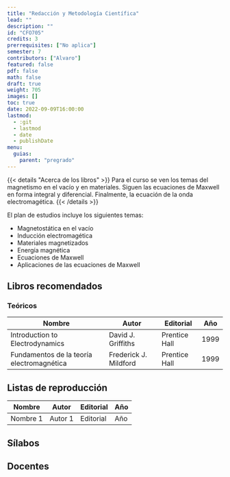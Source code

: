 ```yaml
---
title: "Redacción y Metodología Científica"
lead: ""
description: ""
id: "CFO705"
credits: 3
prerrequisites: ["No aplica"]
semester: 7
contributors: ["Alvaro"]
featured: false
pdf: false
math: false
draft: true
weight: 705
images: []
toc: true
date: 2022-09-09T16:00:00
lastmod:
  - :git
  - lastmod
  - date
  - publishDate
menu:
  guias:
    parent: "pregrado"
---
```


{{< details "Acerca de los libros" >}}
Para el curso se ven los temas del magnetismo en el vacío y en materiales. Siguen las ecuaciones de Maxwell en forma integral y diferencial. Finalmente, la ecuación de la onda electromagética.
{{< /details >}}

El plan de estudios incluye los siguientes temas:

* Magnetostática en el vacío
* Inducción electromagética
* Materiales magnetizados
* Energía magnética
* Ecuaciones de Maxwell
* Aplicaciones de las ecuaciones de Maxwell

## Libros recomendados

### Teóricos

| Nombre   | Autor   | Editorial | Año |
|----------| --------|-----------|-----|
| Introduction to Electrodynamics | David J. Griffiths | Prentice Hall | 1999 |
| Fundamentos de la teoría electromagnética | Frederick J. Mildford | Prentice Hall | 1999 |

## Listas de reproducción

| Nombre   | Autor   | Editorial | Año |
|----------| --------|-----------|-----|
| Nombre 1 | Autor 1 | Editorial | Año |

## Sílabos

## Docentes
